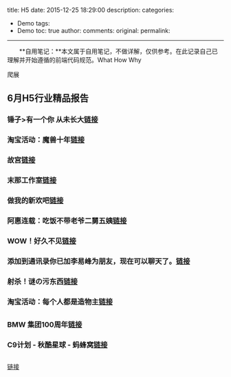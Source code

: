 title: H5
date: 2015-12-25 18:29:00
description: 
categories:
- Demo
tags:
- Demo
toc: true
author:
comments:
original:
permalink: 
---

　　**自用笔记：**本文属于自用笔记，不做详解，仅供参考。在此记录自己已理解并开始遵循的前端代码规范。What How Why
<!-- more -->

爬展

## 6月H5行业精品报告

### 锤子>有一个你 从未长大[链接](http://www.smartisan.com/marketing/childhood/index.html "")

### 淘宝活动：魔兽十年[链接](https://h5.m.taobao.com/app/dianying/pages/alfheim/content.html?id=689&activityId=174&theme=warcraft&s=ap&spm=dianying.ap.10.1&noVideo=true "")

### 故宫[链接](http://nigg.treedom.cn/?dskid=ccc003&from=groupmessage&isappinstalled=0 "")

### 末那工作室[链接](http://www.manasworkshop.com/ "")

### 做我的新欢吧[链接](http://macalline.wanleyun.cn/newlover/ "")

### 阿惠连载：吃饭不带老爷二舅五姨[链接](http://www.wearewer.com/ahuistory/ "")

### WOW！好久不见[链接](http://game.qq.com/act/a20160603wow/index.html?ADTAG=cop.innercop.news.tips&time=0.5395314670167863&from=groupmessage&isappinstalled=0 "")

### 添加到通讯录你已加李易峰为朋友，现在可以聊天了。[链接](http://res.imtt.qq.com/h5_lyf/weixin_oauth.html?openid=obFLQjl-9YID6ytEOgziE40MTwCk&nickname=%E5%B0%8F%E5%91%86&sex=1&language=zh_CN&city=%E5%8D%97%E4%BA%AC&province=%E6%B1%9F%E8%8B%8F&country=%E4%B8%AD%E5%9B%BD&headimgurl=http%3A%2F%2Fwx.qlogo.cn%2Fmmopen%2FIcrmY2IYELr6qQ1Z6eyOEIb9WmeebDoCs7LjLN6OSrFvAbibBVfMnfbWEiaJfCJia3qobwN595mKic382nXDPOFIy68kjBGxL0ra%2F0 "")

### 射杀！谜の污东西[链接](http://wulibiotrue.bauschlombchina.com/ "")

### 淘宝活动：每个人都是造物主[链接](http://zwj360.im20.com.cn/?from=timeline&isappinstalled=0 "")



## 

### BMW 集团100周年[链接](http://iframe.bmw.com.cn/cn/zh/insights/events/pool/100years/tvn100/bmwnext100_visionvehicle/index.html "")

### C9计划 - 秋酷星球 - 蚂蜂窝[链接](https://m.mafengwo.cn/activity/plan_c9/index "")







## 
[链接]( "")
